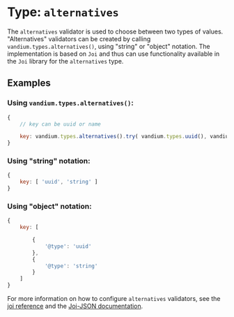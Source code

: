 # Type: `alternatives`

The `alternatives` validator is used to choose between two types of values. "Alternatives" validators can be created by calling
`vandium.types.alternatives()`, using "string" or "object" notation. The implementation is based on `Joi` and thus can use functionality
available in the `Joi` library for the `alternatives` type.

## Examples

### Using `vandium.types.alternatives()`:

```js
{
    // key can be uuid or name

	key: vandium.types.alternatives().try( vandium.types.uuid(), vandium.types.string() )
}
```

### Using "string" notation:

```js
{
    key: [ 'uuid', 'string' ]
}
```

### Using "object" notation:

```js
{
    key: [

        {
            '@type': 'uuid'
        },
        {
            '@type': 'string'
        }
    ]
}
```

For more information on how to configure `alternatives` validators, see the [joi reference](https://github.com/hapijs/joi/tree/v8.0.5#alternatives) and
the [Joi-JSON documentation](https://github.com/vandium-io/joi-json/tree/master/docs).
